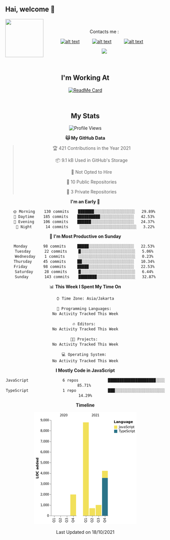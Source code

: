 ## Hai, welcome :wave:

&nbsp;
&nbsp;
&nbsp;
<img src="https://user-images.githubusercontent.com/72728486/104810919-8c42f080-582a-11eb-92d6-7d6b6a361fef.jpg" width="120" height="120" align="left">
&nbsp;&nbsp;&nbsp;&nbsp;&nbsp;&nbsp;&nbsp;
<center>
Contacts me :

<a href="http://Wa.me/6282223014661?text=Assalamualaikum"><img src="https://user-images.githubusercontent.com/72728486/104810774-97495100-5829-11eb-99cf-9ae4f7d71ae1.jpg" alt="alt text" width="20" height="20"></a>     &nbsp;&nbsp;&nbsp;&nbsp;&nbsp;&nbsp;&nbsp;&nbsp;   <a href="https://instagram.com/mrf.zvx"><img src="https://user-images.githubusercontent.com/72728486/104810775-99131480-5829-11eb-949e-4855c7953bea.jpg" alt="alt text" width="20" height="20"></a>
 &nbsp;&nbsp;&nbsp;&nbsp;&nbsp;&nbsp;&nbsp;&nbsp;
<a href="https://www.facebook.com/profile.php?id=100028409167054"><img src="https://user-images.githubusercontent.com/72728486/104810776-99abab00-5829-11eb-9f79-434c1065480c.jpg" alt="alt text" width="20" height="20"></a>
&nbsp;&nbsp;&nbsp;

<img src="https://user-images.githubusercontent.com/72728486/104811327-36bc1300-582d-11eb-80f9-7c39c9b99e62.gif" width="310">

&nbsp;&nbsp;&nbsp;

<h2>I'm Working At</h2>

[![ReadMe Card](https://github-readme-stats.vercel.app/api/pin/?username=mrfzvx12&repo=termux-whatsapp-bot&theme=buefy)](https://github.com/mrfzvx12/termux-whatsapp-bot)

&nbsp;&nbsp;&nbsp;

## My Stats

<!--START_SECTION:waka-->
![Profile Views](http://img.shields.io/badge/Profile%20Views-275-blue)

**🐱 My GitHub Data** 

> 🏆 421 Contributions in the Year 2021
 > 
> 📦 9.1 kB Used in GitHub's Storage 
 > 
> 🚫 Not Opted to Hire
 > 
> 📜 10 Public Repositories 
 > 
> 🔑 3 Private Repositories  
 > 
**I'm an Early 🐤** 

```text
🌞 Morning    130 commits    ███████░░░░░░░░░░░░░░░░░░   29.89% 
🌆 Daytime    185 commits    ██████████░░░░░░░░░░░░░░░   42.53% 
🌃 Evening    106 commits    ██████░░░░░░░░░░░░░░░░░░░   24.37% 
🌙 Night      14 commits     ░░░░░░░░░░░░░░░░░░░░░░░░░   3.22%

```
📅 **I'm Most Productive on Sunday** 

```text
Monday       98 commits     █████░░░░░░░░░░░░░░░░░░░░   22.53% 
Tuesday      22 commits     █░░░░░░░░░░░░░░░░░░░░░░░░   5.06% 
Wednesday    1 commits      ░░░░░░░░░░░░░░░░░░░░░░░░░   0.23% 
Thursday     45 commits     ██░░░░░░░░░░░░░░░░░░░░░░░   10.34% 
Friday       98 commits     █████░░░░░░░░░░░░░░░░░░░░   22.53% 
Saturday     28 commits     █░░░░░░░░░░░░░░░░░░░░░░░░   6.44% 
Sunday       143 commits    ████████░░░░░░░░░░░░░░░░░   32.87%

```


📊 **This Week I Spent My Time On** 

```text
⌚︎ Time Zone: Asia/Jakarta

💬 Programming Languages: 
No Activity Tracked This Week

🔥 Editors: 
No Activity Tracked This Week

🐱‍💻 Projects: 
No Activity Tracked This Week

💻 Operating System: 
No Activity Tracked This Week

```

**I Mostly Code in JavaScript** 

```text
JavaScript               6 repos             █████████████████████░░░░   85.71% 
TypeScript               1 repo              ███░░░░░░░░░░░░░░░░░░░░░░   14.29%

```


**Timeline**

![Chart not found](https://raw.githubusercontent.com/mrfzvx12/mrfzvx12/main/charts/bar_graph.png) 


 Last Updated on 18/10/2021
<!--END_SECTION:waka-->

